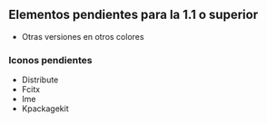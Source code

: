 ## Elementos pendientes para la 1.1 o superior

- Otras versiones en otros colores

### Iconos pendientes

- Distribute
- Fcitx
- Ime
- Kpackagekit
